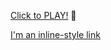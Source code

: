 
[Click to PLAY!](https://medieval-zombie-auth.herokuapp.com/) :european_castle:

[I'm an inline-style link](https://www.google.com)
